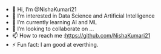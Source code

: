 - 👋 Hi, I’m @NishaKumari21
- 👀 I’m interested in Data Science and Artificial Intelligence
- 🌱 I’m currently learning AI and ML
- 💞️ I’m looking to collaborate on ...
- 📫 How to reach me :https://github.com/NishaKumari21
- ⚡ Fun fact: I am good at everthing.

<!---
NishaKumari21/NishaKumari21 is a ✨ special ✨ repository because its `README.md` (this file) appears on your GitHub profile.
You can click the Preview link to take a look at your changes.
--->
